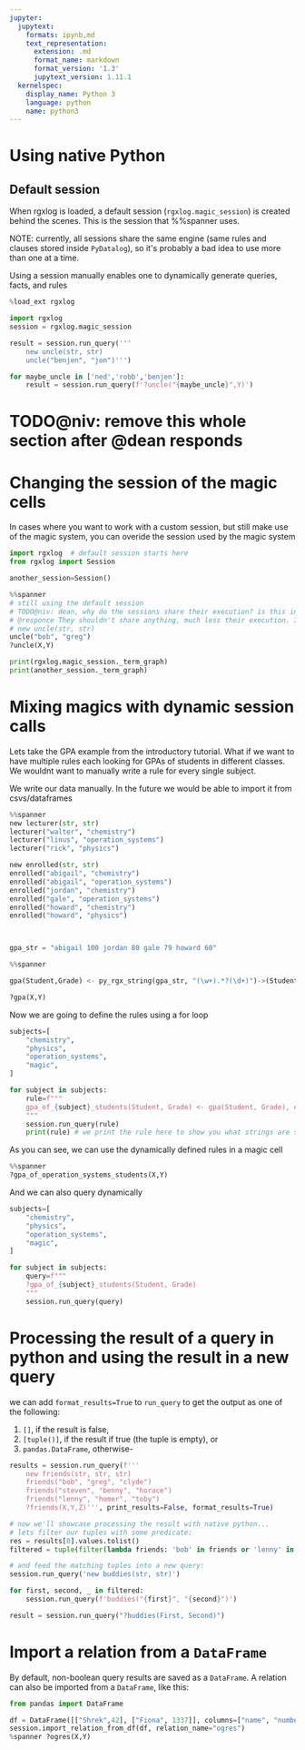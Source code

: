```yaml
---
jupyter:
  jupytext:
    formats: ipynb,md
    text_representation:
      extension: .md
      format_name: markdown
      format_version: '1.3'
      jupytext_version: 1.11.1
  kernelspec:
    display_name: Python 3
    language: python
    name: python3
---
```


# Using native Python


## Default session


When rgxlog is loaded, a default session (`rgxlog.magic_session`) is created behind the scenes. This is the session that %%spanner uses.


NOTE: currently, all sessions share the same engine (same rules and clauses stored inside `PyDatalog`),
so it's probably a bad idea to use more than one at a time.


Using a session manually enables one to dynamically generate queries, facts, and rules

```python
%load_ext rgxlog
```

```python
import rgxlog
session = rgxlog.magic_session
```

```python
result = session.run_query('''
    new uncle(str, str)
    uncle("benjen", "jon")''')
```

```python
for maybe_uncle in ['ned','robb','benjen']:
    result = session.run_query(f'?uncle("{maybe_uncle}",Y)')
```

# TODO@niv: remove this whole section after @dean responds


# Changing the session of the magic cells


In cases where you want to work with a custom session, but still make use of the magic system, you can overide the session used by the magic system

```python
import rgxlog  # default session starts here
from rgxlog import Session

another_session=Session()
```

```python
%%spanner
# still using the default session
# TODO@niv: dean, why do the sessions share their execution? is this intentional?
# @responce They shouldn't share anything, much less their execution. I dont excatly mean what you mean by sharing execution though.
# new uncle(str, str)
uncle("bob", "greg")
?uncle(X,Y)
```

```python
print(rgxlog.magic_session._term_graph)
print(another_session._term_graph)
```

# Mixing magics with dynamic session calls


Lets take the GPA example from the introductory tutorial.
What if we want to have multiple rules each looking for GPAs of students in different classes.
We wouldnt want to manually write a rule for every single subject.


We write our data manually. In the future we would be able to import it from csvs/dataframes

```python
%%spanner
new lecturer(str, str)
lecturer("walter", "chemistry")
lecturer("linus", "operation_systems")
lecturer("rick", "physics")

new enrolled(str, str)
enrolled("abigail", "chemistry")
enrolled("abigail", "operation_systems")
enrolled("jordan", "chemistry")
enrolled("gale", "operation_systems")
enrolled("howard", "chemistry")
enrolled("howard", "physics")



gpa_str = "abigail 100 jordan 80 gale 79 howard 60"

```

```python
%%spanner

gpa(Student,Grade) <- py_rgx_string(gpa_str, "(\w+).*?(\d+)")->(Student, Grade),enrolled(Student,X)

?gpa(X,Y)
```

Now we are going to define the rules using a for loop

```python
subjects=[
    "chemistry",
    "physics",
    "operation_systems",
    "magic",
]

for subject in subjects:
    rule=f"""
    gpa_of_{subject}_students(Student, Grade) <- gpa(Student, Grade), enrolled(Student, "{subject}")
    """
    session.run_query(rule)
    print(rule) # we print the rule here to show you what strings are sent to the session
```

As you can see, we can use the dynamically defined rules in a magic cell

```python
%%spanner
?gpa_of_operation_systems_students(X,Y)
```

And we can also query dynamically

```python
subjects=[
    "chemistry",
    "physics",
    "operation_systems",
    "magic",
]

for subject in subjects:
    query=f"""
    ?gpa_of_{subject}_students(Student, Grade)
    """
    session.run_query(query)
```

# Processing the result of a query in python and using the result in a new query


we can add `format_results=True` to `run_query` to get the output as one of the following:
1. `[]`, if the result is false,
2. `[tuple()]`, if the result if true (the tuple is empty), or
3. `pandas.DataFrame`, otherwise-

```python
results = session.run_query(f'''
    new friends(str, str, str)
    friends("bob", "greg", "clyde")
    friends("steven", "benny", "horace")
    friends("lenny", "homer", "toby")
    ?friends(X,Y,Z)''', print_results=False, format_results=True)

# now we'll showcase processing the result with native python...
# lets filter our tuples with some predicate:
res = results[0].values.tolist()
filtered = tuple(filter(lambda friends: 'bob' in friends or 'lenny' in friends, res))

# and feed the matching tuples into a new query:
session.run_query('new buddies(str, str)')

for first, second, _ in filtered:
    session.run_query(f'buddies("{first}", "{second}")')

result = session.run_query("?buddies(First, Second)")
```

# Import a relation from a `DataFrame`


By default, non-boolean query results are saved as a `DataFrame`.
A relation can also be imported from a `DataFrame`, like this:

```python
from pandas import DataFrame

df = DataFrame([["Shrek",42], ["Fiona", 1337]], columns=["name", "number"])
session.import_relation_from_df(df, relation_name="ogres")
%spanner ?ogres(X,Y)
```
